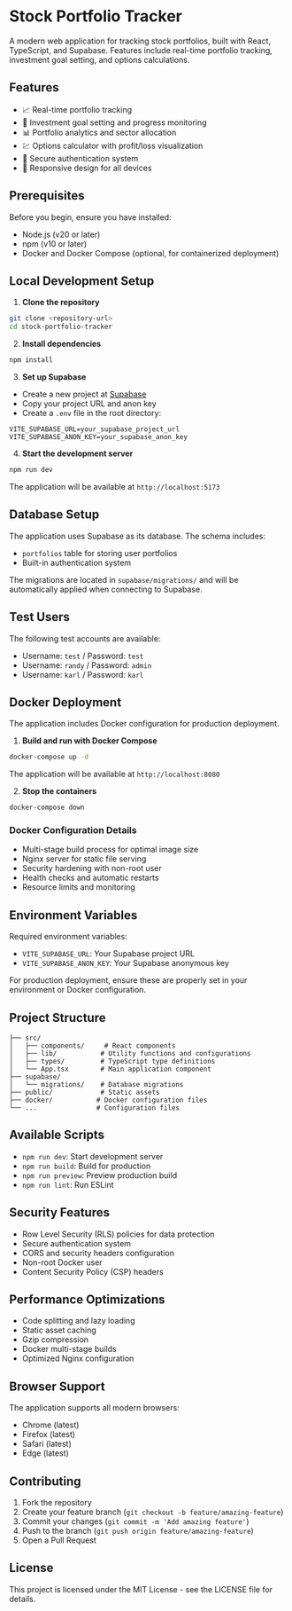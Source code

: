 # Stock Portfolio Tracker

A modern web application for tracking stock portfolios, built with React, TypeScript, and Supabase. Features include real-time portfolio tracking, investment goal setting, and options calculations.

## Features

- 📈 Real-time portfolio tracking
- 🎯 Investment goal setting and progress monitoring
- 📊 Portfolio analytics and sector allocation
- 💹 Options calculator with profit/loss visualization
- 🔐 Secure authentication system
- 📱 Responsive design for all devices

## Prerequisites

Before you begin, ensure you have installed:

- Node.js (v20 or later)
- npm (v10 or later)
- Docker and Docker Compose (optional, for containerized deployment)

## Local Development Setup

1. **Clone the repository**

```bash
git clone <repository-url>
cd stock-portfolio-tracker
```

2. **Install dependencies**

```bash
npm install
```

3. **Set up Supabase**

- Create a new project at [Supabase](https://supabase.com)
- Copy your project URL and anon key
- Create a `.env` file in the root directory:

```env
VITE_SUPABASE_URL=your_supabase_project_url
VITE_SUPABASE_ANON_KEY=your_supabase_anon_key
```

4. **Start the development server**

```bash
npm run dev
```

The application will be available at `http://localhost:5173`

## Database Setup

The application uses Supabase as its database. The schema includes:

- `portfolios` table for storing user portfolios
- Built-in authentication system

The migrations are located in `supabase/migrations/` and will be automatically applied when connecting to Supabase.

## Test Users

The following test accounts are available:

- Username: `test` / Password: `test`
- Username: `randy` / Password: `admin`
- Username: `karl` / Password: `karl`

## Docker Deployment

The application includes Docker configuration for production deployment.

1. **Build and run with Docker Compose**

```bash
docker-compose up -d
```

The application will be available at `http://localhost:8080`

2. **Stop the containers**

```bash
docker-compose down
```

### Docker Configuration Details

- Multi-stage build process for optimal image size
- Nginx server for static file serving
- Security hardening with non-root user
- Health checks and automatic restarts
- Resource limits and monitoring

## Environment Variables

Required environment variables:

- `VITE_SUPABASE_URL`: Your Supabase project URL
- `VITE_SUPABASE_ANON_KEY`: Your Supabase anonymous key

For production deployment, ensure these are properly set in your environment or Docker configuration.

## Project Structure

```
├── src/
│   ├── components/     # React components
│   ├── lib/           # Utility functions and configurations
│   ├── types/         # TypeScript type definitions
│   └── App.tsx        # Main application component
├── supabase/
│   └── migrations/    # Database migrations
├── public/            # Static assets
├── docker/           # Docker configuration files
└── ...               # Configuration files
```

## Available Scripts

- `npm run dev`: Start development server
- `npm run build`: Build for production
- `npm run preview`: Preview production build
- `npm run lint`: Run ESLint

## Security Features

- Row Level Security (RLS) policies for data protection
- Secure authentication system
- CORS and security headers configuration
- Non-root Docker user
- Content Security Policy (CSP) headers

## Performance Optimizations

- Code splitting and lazy loading
- Static asset caching
- Gzip compression
- Docker multi-stage builds
- Optimized Nginx configuration

## Browser Support

The application supports all modern browsers:

- Chrome (latest)
- Firefox (latest)
- Safari (latest)
- Edge (latest)

## Contributing

1. Fork the repository
2. Create your feature branch (`git checkout -b feature/amazing-feature`)
3. Commit your changes (`git commit -m 'Add amazing feature'`)
4. Push to the branch (`git push origin feature/amazing-feature`)
5. Open a Pull Request

## License

This project is licensed under the MIT License - see the LICENSE file for details.